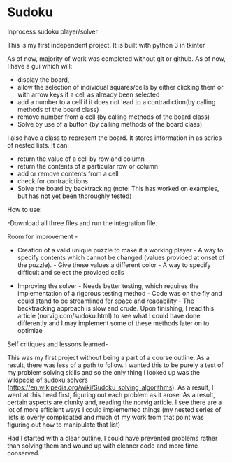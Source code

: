 # Sudoku
Inprocess sudoku player/solver

This is my first independent project. It is built with python 3 in tkinter

As of now, majority of work was completed without git or github. As of now, I have a gui which will:

- display the board, 
- allow the selection of individual squares/cells by either clicking them or with arrow keys if a cell as already been 
selected
- add a number to a cell if it does not lead to a contradiction(by calling methods of the board class)
- remove number from a cell (by calling methods of the board class)
- Solve by use of a button (by calling methods of the board class)

I also have a class to represent the board. It stores information in as series of nested lists. It can:
- return the value of a cell by row and column
- return the contents of a particular row or column
- add or remove contents from a cell
- check for contradictions
- Solve the board by backtracking (note: This has worked on examples, but has not yet been thoroughly tested)

How to use:

-Download all three files and run the integration file. 

Room for improvement -

- Creation of a valid unique puzzle to make it a working player
      - A way to specify contents which cannot be changed (values provided at onset of the puzzle).
          - Give these values a different color
      - A way to specify difficult and select the provided cells
      
- Improving the solver
      - Needs better testing, which requires the implementation of a rigorous testing method
      - Code was on the fly and could stand to be streamlined for space and readability
      - The backtracking approach is slow and crude. Upon finishing, I read this article (norvig.com/sudoku.html)
      to see what I could have done differently and I may implement some of these methods later on to optimize
      
 Self critiques and lessons learned- 
 
 This was my first project without being a part of a course outline. As a result, there was less of a path 
 to follow. I wanted this to be purely a test of my problem solving skills and so the only thing I looked up 
 was the wikipedia of sudoku solvers (https://en.wikipedia.org/wiki/Sudoku_solving_algorithms). As a result, 
 I went at this head first, figuring out each problem as it arose. As a result, certain aspects are clunky and, 
 reading the norvig article. I see there are a lot of more efficient ways I could implemented things (my nested 
 series of lists is overly complicated and much of my work from that point was figuring out how to manipulate that list)
 
 Had I started with a clear outline, I could have prevented problems rather than solving them and wound up with cleaner 
 code and more time conserved.
